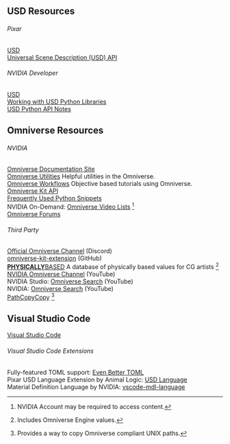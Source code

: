 ## USD Resources
###### Pixar
[USD](https://graphics.pixar.com/usd/release/index.html)</br>
[Universal Scene Description (USD) API](https://graphics.pixar.com/usd/release/api/index.html)
###### NVIDIA Developer
[USD](https://developer.nvidia.com/usd)</br>
[Working with USD Python Libraries](https://developer.nvidia.com/usd/tutorials)</br>
[USD Python API Notes](https://developer.nvidia.com/usd/apinotes)
## Omniverse Resources
###### NVIDIA
[Omniverse Documentation Site](https://docs.omniverse.nvidia.com/)</br>
[Omniverse Utilities](https://docs.omniverse.nvidia.com/prod_utilities/prod_utilities/overview.html) Helpful utilities in the Omniverse.</br>
[Omniverse Workflows](https://docs.omniverse.nvidia.com/prod_workflows/prod_workflows/overview.html) Objective based tutorials using Omniverse.</br>
[Omniverse Kit API](https://docs.omniverse.nvidia.com/py/kit/index.html)</br>
[Frequently Used Python Snippets](https://docs.omniverse.nvidia.com/app_isaacsim/app_isaacsim/reference_python_snippets.html)</br>
NVIDIA On-Demand: [Omniverse Video Lists](https://docs.omniverse.nvidia.com/plat_omniverse/common/video-list.html) [^1]</br>
[Omniverse Forums](https://forums.developer.nvidia.com/c/omniverse/300)
###### Third Party
[Official Omniverse Channel](https://discord.com/invite/nvidiaomniverse) (Discord)</br>
[omniverse-kit-extension](https://github.com/topics/omniverse-kit-extension) (GitHub)</br>
[**PHYSICALLY**BASED](https://physicallybased.info/) A database of physically based values for CG artists [^2]</br>
[NVIDIA Omniverse Channel](https://www.youtube.com/c/NVIDIAOmniverse) (YouTube)</br>
NVIDIA Studio: [Omniverse Search](https://www.youtube.com/channel/UCDeQdW6Lt6nhq3mLM4oLGWw/search?query=Omniverse) (YouTube)</br>
NVIDIA: [Omniverse Search](https://www.youtube.com/c/NVIDIA/search?query=Omniverse) (YouTube)</br>
[PathCopyCopy](https://pathcopycopy.github.io/) [^3]
## Visual Studio Code
[Visual Studio Code](https://code.visualstudio.com/)
###### Visual Studio Code Extensions
Fully-featured TOML support: [Even Better TOML](https://marketplace.visualstudio.com/items?itemName=tamasfe.even-better-toml)</br>
Pixar USD Language Extension by Animal Logic: [USD Language](https://marketplace.visualstudio.com/items?itemName=AnimalLogic.vscode-usda-syntax)</br>
Material Definition Language by NVIDIA: [vscode-mdl-language](https://marketplace.visualstudio.com/items?itemName=OmerShapira.mdl)</br>
[^1]: NVIDIA Account may be required to access content.
[^2]: Includes Omniverse Engine values.
[^3]: Provides a way to copy Omniverse compliant UNIX paths.
